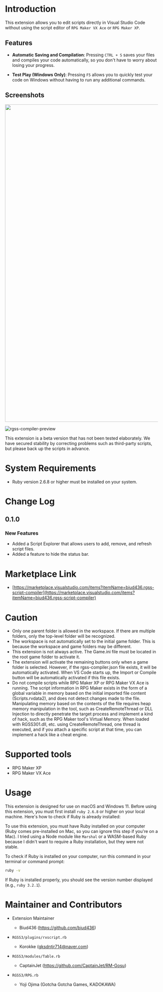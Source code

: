 # Introduction

This extension allows you to edit scripts directly in Visual Studio Code without using the script editor of `RPG Maker VX Ace` or `RPG Maker XP`.

## Features

-   **Automatic Saving and Compilation**: Pressing `CTRL + S` saves your files and compiles your code automatically, so you don't have to worry about losing your progress.

-   **Test Play (Windows Only)**: Pressing `F5` allows you to quickly test your code on Windows without having to run any additional commands.

## Screenshots

<p align="center">

<img width="1041" alt="image" src="https://github.com/biud436/vscode-rgss-script-compiler/assets/13586185/d64945cd-6479-40e7-9d12-e5edc9c85cd0">

</p>

![rgss-compiler-preview](https://user-images.githubusercontent.com/13586185/186309563-f5d00d1c-c9bb-4b93-8bb1-e98f888d705c.gif)

This extension is a beta version that has not been tested elaborately. We have secured stability by correcting problems such as third-party scripts, but please back up the scripts in advance.

# System Requirements

-   Ruby version 2.6.8 or higher must be installed on your system.

# Change Log

## 0.1.0

### New Features

-   Added a Script Explorer that allows users to add, remove, and refresh script files.
-   Added a feature to hide the status bar.

# Marketplace Link

-   [https://marketplace.visualstudio.com/items?itemName=biud436.rgss-script-compiler](https://marketplace.visualstudio.com/items?itemName=biud436.rgss-script-compiler)

# Caution

-   Only one parent folder is allowed in the workspace. If there are multiple folders, only the top-level folder will be recognized.
-   The workspace is not automatically set to the initial game folder. This is because the workspace and game folders may be different.
-   This extension is not always active. The Game.ini file must be located in the root game folder to activate it.
-   The extension will activate the remaining buttons only when a game folder is selected. However, if the rgss-compiler.json file exists, it will be automatically activated. When VS Code starts up, the Import or Compile button will be automatically activated if this file exists.
-   Do not compile scripts while RPG Maker XP or RPG Maker VX Ace is running. The script information in RPG Maker exists in the form of a global variable in memory based on the initial imported file content (Scripts.rvdata2), and does not detect changes made to the file. Manipulating memory based on the contents of the file requires heap memory manipulation in the tool, such as CreateRemoteThread or DLL Injection to directly penetrate the target process and implement a kind of hack, such as the RPG Maker tool's Virtual Memory. When loaded with RGSS301.dll, etc. using CreateRemoteThread, one thread is executed, and if you attach a specific script at that time, you can implement a hack like a cheat engine.

# Supported tools

-   RPG Maker XP
-   RPG Maker VX Ace

# Usage

This extension is designed for use on macOS and Windows 11. Before using this extension, you must first install `ruby 2.6.8` or higher on your local machine. Here's how to check if Ruby is already installed:

To use this extension, you must have Ruby installed on your computer (Ruby comes pre-installed on Mac, so you can ignore this step if you're on a Mac). I tried using a Node module like `Marshal` or a WASM-based Ruby because I didn't want to require a Ruby installation, but they were not stable.

To check if Ruby is installed on your computer, run this command in your terminal or command prompt:

```bash
ruby -v
```

If Ruby is installed properly, you should see the version number displayed (e.g., `ruby 3.2.1`).

# Maintainer and Contributors

-   Extension Maintainer

    -   Biud436 (https://github.com/biud436)

-   `RGSS3/plugins/rxscript.rb`

    -   Korokke (gksdntjr714@naver.com)

-   `RGSS3/modules/Table.rb`

    -   CaptainJet (https://github.com/CaptainJet/RM-Gosu)

-   `RGSS3/RPG.rb`
    -   Yoji Ojima (Gotcha Gotcha Games, KADOKAWA)
